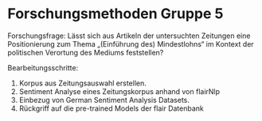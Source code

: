 # Forschungsmethoden Gruppe 5

Forschungsfrage: Lässt sich aus Artikeln der untersuchten Zeitungen eine Positionierung zum Thema „(Einführung des) Mindestlohns“ im Kontext der politischen Verortung des Mediums feststellen?

Bearbeitungsschritte:
1) Korpus aus Zeitungsauswahl erstellen.
2) Sentiment Analyse eines Zeitungskorpus anhand von flairNlp
3) Einbezug von German Sentiment Analysis Datasets.
4) Rückgriff auf die pre-trained Models der flair Datenbank


